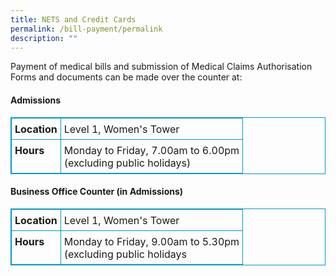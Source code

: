 ```yaml
---
title: NETS and Credit Cards
permalink: /bill-payment/permalink
description: ""
---
```

Payment of medical bills and submission of Medical Claims Authorisation Forms and documents can be made over the counter at:

#### Admissions

<table class="tbl ms-rteTable-5" style="box-sizing: border-box; border: 1px solid rgb(0, 154, 195); border-collapse: collapse; border-spacing: 0px; background-color: transparent; font-size: 16px;"><tbody style="box-sizing: border-box; font-size: 16px;"><tr class="ms-rteTableEvenRow-5" style="box-sizing: border-box; font-size: 16px;"><td class="ms-rteTableEvenCol-5" rowspan="1" colspan="1" style="box-sizing: border-box; padding: 7px 5px 6px; vertical-align: top; border: 1px solid rgb(0, 154, 195); font-size: 16px;"><strong style="box-sizing: border-box; font-weight: 700; font-size: 16px;">Location</strong></td><td class="ms-rteTableOddCol-5" style="box-sizing: border-box; padding: 7px 5px 6px; vertical-align: top; border: 1px solid rgb(0, 154, 195); font-size: 16px;">Level 1, Women's Tower</td></tr><tr class="ms-rteTableOddRow-5" style="box-sizing: border-box; font-size: 16px;"><td class="ms-rteTableEvenCol-5" rowspan="1" colspan="1" style="box-sizing: border-box; padding: 7px 5px 6px; vertical-align: top; border: 1px solid rgb(0, 154, 195); font-size: 16px;"><strong style="box-sizing: border-box; font-weight: 700; font-size: 16px;">Hours</strong></td><td class="ms-rteTableOddCol-5" style="box-sizing: border-box; padding: 7px 5px 6px; vertical-align: top; border: 1px solid rgb(0, 154, 195); font-size: 16px;">Monday to Friday, 7.00am to 6.00pm<br style="box-sizing: border-box; font-size: 16px;">(excluding public holidays)<br style="box-sizing: border-box; font-size: 16px;"></td></tr></tbody></table>

#### Business Office Counter (in Admissions)

<table class="tbl ms-rteTable-5" style="box-sizing: border-box; border: 1px solid rgb(0, 154, 195); border-collapse: collapse; border-spacing: 0px; background-color: transparent; font-size: 16px;"><tbody style="box-sizing: border-box; font-size: 16px;"><tr class="ms-rteTableEvenRow-5" style="box-sizing: border-box; font-size: 16px;"><td class="ms-rteTableEvenCol-5" rowspan="1" colspan="1" style="box-sizing: border-box; padding: 7px 5px 6px; vertical-align: top; border: 1px solid rgb(0, 154, 195); font-size: 16px;"><strong style="box-sizing: border-box; font-weight: 700; font-size: 16px;">Location</strong></td><td class="ms-rteTableOddCol-5" style="box-sizing: border-box; padding: 7px 5px 6px; vertical-align: top; border: 1px solid rgb(0, 154, 195); font-size: 16px;">Level 1, Women's Tower</td></tr><tr class="ms-rteTableOddRow-5" style="box-sizing: border-box; font-size: 16px;"><td class="ms-rteTableEvenCol-5" rowspan="1" colspan="1" style="box-sizing: border-box; padding: 7px 5px 6px; vertical-align: top; border: 1px solid rgb(0, 154, 195); font-size: 16px;"><strong style="box-sizing: border-box; font-weight: 700; font-size: 16px;">Hours</strong></td><td class="ms-rteTableOddCol-5" style="box-sizing: border-box; padding: 7px 5px 6px; vertical-align: top; border: 1px solid rgb(0, 154, 195); font-size: 16px;">Monday to Friday, 9.00am to 5.30pm<br style="box-sizing: border-box; font-size: 16px;">(excluding public holidays</td></tr></tbody></table>